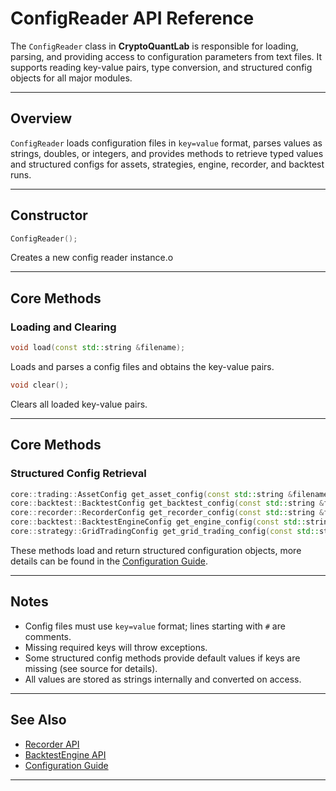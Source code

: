# ConfigReader API Reference

The `ConfigReader` class in **CryptoQuantLab** is responsible for loading, parsing, and providing access to configuration parameters from text files. It supports reading key-value pairs, type conversion, and structured config objects for all major modules.

---

## Overview

`ConfigReader` loads configuration files in `key=value` format, parses values as strings, doubles, or integers, and provides methods to retrieve typed values and structured configs for assets, strategies, engine, recorder, and backtest runs.

---

## Constructor
```cpp
ConfigReader();
```
Creates a new config reader instance.o

---

## Core Methods

### Loading and Clearing
```cpp
void load(const std::string &filename);
```
Loads and parses a config files and obtains the key-value pairs.
```cpp
void clear();
```
Clears all loaded key-value pairs.

---

## Core Methods

### Structured Config Retrieval

```cpp
core::trading::AssetConfig get_asset_config(const std::string &filename);
core::backtest::BacktestConfig get_backtest_config(const std::string &filename);
core::recorder::RecorderConfig get_recorder_config(const std::string &filename);
core::backtest::BacktestEngineConfig get_engine_config(const std::string &filename);
core::strategy::GridTradingConfig get_grid_trading_config(const std::string &filename);
```
These methods load and return structured configuration objects, more details can be found in the [Configuration Guide](../configuration.md). 

---

## Notes

- Config files must use `key=value` format; lines starting with `#` are comments.
- Missing required keys will throw exceptions.
- Some structured config methods provide default values if keys are missing (see source for details).
- All values are stored as strings internally and converted on access.

---

## See Also

- [Recorder API](recorder.md)
- [BacktestEngine API](backtest_engine.md)
- [Configuration Guide](../configuration.md)

---